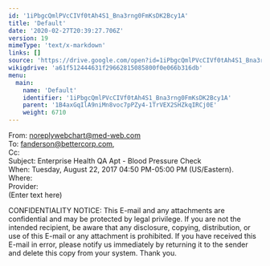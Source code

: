 ```yaml
---
id: '1iPbgcQmlPVcCIVf0tAh4S1_Bna3rng0FmKsDK2Bcy1A'
title: 'Default'
date: '2020-02-27T20:39:27.706Z'
version: 19
mimeType: 'text/x-markdown'
links: []
source: 'https://drive.google.com/open?id=1iPbgcQmlPVcCIVf0tAh4S1_Bna3rng0FmKsDK2Bcy1A'
wikigdrive: 'a61f512444631f29662815085800f0e066b316db'
menu:
  main:
    name: 'Default'
    identifier: '1iPbgcQmlPVcCIVf0tAh4S1_Bna3rng0FmKsDK2Bcy1A'
    parent: '1B4axGqIlA9niMn8voc7pPZy4-1TrVEX2SHZkqIRCj0E'
    weight: 6710
---
```

From: noreplywebchart@med-web.com  
To: fanderson@bettercorp.com,  
Cc:  
Subject: Enterprise Health QA Apt - Blood Pressure Check  
When: Tuesday, August 22, 2017 04:50 PM-05:00 PM (US/Eastern).  
Where:   
Provider:   
(Enter text here)

CONFIDENTIALITY NOTICE: This E-mail and any attachments are confidential and may be protected by legal privilege. If you are not the intended recipient, be aware that any disclosure, copying, distribution, or use of this E-mail or any attachment is prohibited. If you have received this E-mail in error, please notify us immediately by returning it to the sender and delete this copy from your system. Thank you.

